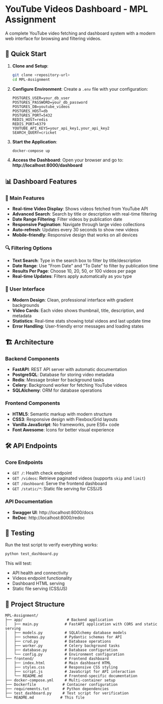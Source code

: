 # YouTube Videos Dashboard - MPL Assignment

A complete YouTube video fetching and dashboard system with a modern web interface for browsing and filtering videos.

## 🚀 Quick Start

1. **Clone and Setup**:

   ```bash
   git clone <repository-url>
   cd MPL-Assignment
   ```

2. **Configure Environment**:
   Create a `.env` file with your configuration:

   ```env
   POSTGRES_USER=your_db_user
   POSTGRES_PASSWORD=your_db_password
   POSTGRES_DB=youtube_videos
   POSTGRES_HOST=db
   POSTGRES_PORT=5432
   REDIS_HOST=redis
   REDIS_PORT=6379
   YOUTUBE_API_KEYS=your_api_key1,your_api_key2
   SEARCH_QUERY=cricket
   ```

3. **Start the Application**:

   ```bash
   docker-compose up
   ```

4. **Access the Dashboard**:
   Open your browser and go to: **http://localhost:8000/dashboard**

## 📊 Dashboard Features

### 🎯 Main Features

- **Real-time Video Display**: Shows videos fetched from YouTube API
- **Advanced Search**: Search by title or description with real-time filtering
- **Date Range Filtering**: Filter videos by publication date
- **Responsive Pagination**: Navigate through large video collections
- **Auto-refresh**: Updates every 30 seconds to show new videos
- **Mobile-friendly**: Responsive design that works on all devices

### 🔍 Filtering Options

- **Text Search**: Type in the search box to filter by title/description
- **Date Range**: Use "From Date" and "To Date" to filter by publication time
- **Results Per Page**: Choose 10, 20, 50, or 100 videos per page
- **Real-time Updates**: Filters apply automatically as you type

### 📱 User Interface

- **Modern Design**: Clean, professional interface with gradient backgrounds
- **Video Cards**: Each video shows thumbnail, title, description, and metadata
- **Statistics**: Real-time stats showing total videos and last update time
- **Error Handling**: User-friendly error messages and loading states

## 🏗️ Architecture

### Backend Components

- **FastAPI**: REST API server with automatic documentation
- **PostgreSQL**: Database for storing video metadata
- **Redis**: Message broker for background tasks
- **Celery**: Background worker for fetching YouTube videos
- **SQLAlchemy**: ORM for database operations

### Frontend Components

- **HTML5**: Semantic markup with modern structure
- **CSS3**: Responsive design with Flexbox/Grid layouts
- **Vanilla JavaScript**: No frameworks, pure ES6+ code
- **Font Awesome**: Icons for better visual experience

## 🛠️ API Endpoints

### Core Endpoints

- `GET /`: Health check endpoint
- `GET /videos`: Retrieve paginated videos (supports `skip` and `limit`)
- `GET /dashboard`: Serve the frontend dashboard
- `GET /static/*`: Static file serving for CSS/JS

### API Documentation

- **Swagger UI**: http://localhost:8000/docs
- **ReDoc**: http://localhost:8000/redoc

## 🧪 Testing

Run the test script to verify everything works:

```bash
python test_dashboard.py
```

This will test:

- API health and connectivity
- Videos endpoint functionality
- Dashboard HTML serving
- Static file serving (CSS/JS)

## 📁 Project Structure

```
MPL-Assignment/
├── app/                    # Backend application
│   ├── main.py            # FastAPI application with CORS and static serving
│   ├── models.py          # SQLAlchemy database models
│   ├── schemas.py         # Pydantic schemas for API
│   ├── crud.py            # Database operations
│   ├── worker.py          # Celery background tasks
│   ├── database.py        # Database configuration
│   └── config.py          # Environment configuration
├── frontend/              # Frontend dashboard
│   ├── index.html         # Main dashboard HTML
│   ├── styles.css         # Responsive CSS styling
│   ├── script.js          # JavaScript for API interaction
│   └── README.md          # Frontend-specific documentation
├── docker-compose.yml     # Multi-container setup
├── Dockerfile            # Container configuration
├── requirements.txt      # Python dependencies
├── test_dashboard.py     # Test script for verification
└── README.md            # This file
```
